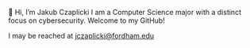 👋 Hi, I’m Jakub Czaplicki
I am a Computer Science major with a distinct focus on cybersecurity.
Welcome to my GitHub!

I may be reached at jczaplicki@fordham.edu
